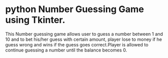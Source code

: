 # python Number Guessing Game using Tkinter.
This Number guessing game allows user to guess a number between 1 and 10 and to bet his/her guess with certain amount, player lose to money if he guess wrong and wins if the guess goes correct.Player is allowed to continue guessing a number until the balance becomes 0.
